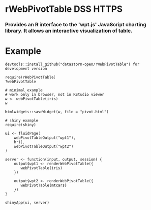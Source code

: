# rWebPivotTable DSS HTTPS

###  Provides an R interface to the 'wpt.js' JavaScript charting     library. It allows an interactive visualization of table.


# Example

```` 
devtools::install_github("datastorm-open/rWebPivotTable") for development version

require(rWebPivotTable)
?webPivotTable

# minimal example
# work only in browser, not in RStudio viewer
w <- webPivotTable(iris)
w

htmlwidgets::saveWidget(w, file = "pivot.html")

# shiny example
require(shiny)

ui <- fluidPage(
    webPivotTableOutput("wpt1"),
    hr(),
    webPivotTableOutput("wpt2")
)

server <- function(input, output, session) {
    output$wpt1 <- renderWebPivotTable({
       webPivotTable(iris)
    })

    output$wpt2 <- renderWebPivotTable({
       webPivotTable(mtcars)
    })
}

shinyApp(ui, server)
````
